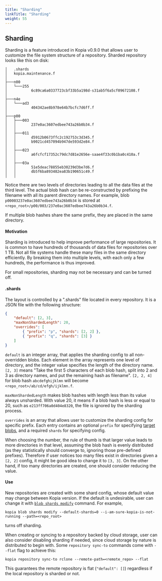 ```yaml
---
title: "Sharding"
linkTitle: "Sharding"
weight: 55
---
```


## Sharding

Sharding is a feature introduced in Kopia v0.9.0 that allows user to customize the file system structure of a repository. Sharded repository looks like this on disk:

```
│   .shards
│   kopia.maintenance.f
│
├───n00
│   └───255
│           6c89ca6a0337723cbf33b5a198d-s31ab5f6a5cf09672108.f
│
├───n4e
│   └───ad3
│           404342ae8b978e64b7bcfc7d6ff.f
│
├───p00
│   ├───003
│   │       237e0ac3607edbee743a26b0b34.f
│   │
│   ├───011
│   │       d5912b0673ffc2c192753c3d345.f
│   │       b9021cd457094b947de593d2e84.f
│   │
│   ├───023
│   │       a6fcfcf17352c79dc7d81e2656e-saae4f33c0b1ba0c410a.f
│   │
│   ├───03a
│   │       51e5deac78855eb30239d3be7d6.f
│   │       db5f6ba893482ea83b190651c49.f
│   │
```
Notice there are two levels of directories leading to all the data files at the third level. The actual blob hash can be re-constructed by prefixing the filename with all its parent directory names. For example, blob `p00003237e0ac3607edbee743a26b0b34` is stored at `<repo_root>/p00/003/237e0ac3607edbee743a26b0b34.f`.

If multiple blob hashes share the same prefix, they are placed in the same directory.

#### Motivation

Sharding is introduced to help improve performance of large repositories. It is common to have hundreds of thousands of data files for repositories over 1 TB. Not all file systems handle these many files in the same directory efficiently. By breaking them into multiple levels, with each only a few hundreds, the performance is thus improved.

For small repositories, sharding may not be necessary and can be turned off.

#### .shards

The layout is controlled by a ".shards" file located in every repository. It is a JSON file with the following structure:
```json
{
    "default": [2, 3],
    "maxNonShardedLength": 20,
    "overrides": [
        { "prefix": "p", "shards": [2, 2] },
        { "prefix": "q", "shards": [3] }
    ]
}
```
`default` is an integer array, that applies the sharding config to all non-overridden blobs. Each element in the array represents one level of directory, and the integer value specifies the length of the directory name. `[2, 3]` means "Take the first 5 characters of each blob hash, split into 2 and 3 as directory names, and put the remaining hash as filename". `[2, 2, 4]` for blob hash `abcdefghijklmn` will become `<repo_root>/ab/cd/efgh/ijklmn.f`.

`maxNonShardedLength` makes blob hashes with length less than its value always unsharded. With value 20, it means if a blob hash is less or equal to 20, such as `e213ff706a0d404e8320`, the file is ignored by the sharding process.

`overrides` is an array that allows user to customize the sharding config for specific prefix. Each entry contains an optional `prefix` for specifying [target blobs](/docs/advanced/storage-tiers/), and a required `shards` for specifying config.

When choosing the number, the rule of thumb is that larger value leads to more directories in that level, assuming the blob hash is evenly distributed (as they statistically should converge to, ignoring those pre-defined prefixes). Therefore if user notices too many files exist in directories given a `[2, 2]` config, it might be good idea to change it to `[3, 3]`. On the other hand, if too many directories are created, one should consider reducing the value.

#### Use

New repositories are created with some shard config, whose default value may change between Kopia version. If the default is undesirable, user can change it with [`blob shards modify`](/docs/reference/command-line/advanced/blob-shards-modify/) command. For example,
```shell
kopia blob shards modify --default-shards=0 --i-am-sure-kopia-is-not-running --path=<repo_root>
```
turns off sharding.

When creating or syncing to a repository backed by cloud storage, user can also consider disabling sharding if needed, since cloud storage by nature is distributed to begin with. Some `repository sync-to` commands come with `--flat` flag to achieve this:
```shell
kopia repository sync-to rclone --remote-path=<remote_repo> --flat
```
This guarantees the remote repository is flat (`"default": []`) regardless if the local repository is sharded or not.
